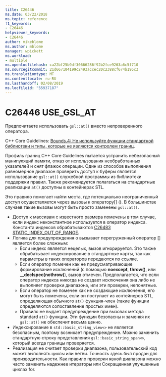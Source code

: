 ```yaml
---
title: C26446
ms.date: 03/22/2018
ms.topic: reference
f1_keywords:
- C26446
helpviewer_keywords:
- C26446
author: mikeblome
ms.author: mblome
manager: wpickett
ms.workload:
- multiple
ms.openlocfilehash: ca22bf25b9df30666286f92b2fce9263a6c5f710
ms.sourcegitcommit: 21d667104199c2493accec20c2388cf674b195c3
ms.translationtype: MT
ms.contentlocale: ru-RU
ms.lasthandoff: 02/08/2019
ms.locfileid: "55937187"
---
```

# <a name="c26446-usegslat"></a>C26446 USE_GSL_AT

Предпочитаете использовать `gsl::at()` вместо непроверенного оператора.

C++ Core Guidelines: [Bounds.4: Не используйте функции стандартной библиотеки и типы, которые не являются контролем границ](https://github.com/isocpp/CppCoreGuidelines/blob/master/CppCoreGuidelines.md#probounds-bounds-safety-profile).

Профиль границ C++ Core Guidelines пытается устранить небезопасный манипуляций памяти, отказ от использования необработанных указателей и снят флажок операции. Один из способов выполнения равномерное диапазон проверить доступ к буферы является использование `gsl::at()` служебной программы из библиотеки поддержки правил. Также рекомендуется полагаться на стандартные реализации `at()` доступны в контейнерах STL.

Это правило помогает найти места, где потенциально неограниченный доступ осуществляется через вызовы к оператору\[] (). В большинстве случаев такие вызовы могут быть просто заменены `gsl::at()`.


- Доступ к массивам с известного размера помечены в том случае, если индекс неконстантное используется в оператор индекса. Константа индексов обрабатываются [C26483 STATIC_INDEX_OUT_OF_RANGE](c26483.md).
- Логика для предупреждения о вызывает перегруженный оператор [] является более сложным:
  - Если индекс является нецелых, вызов игнорируется. Это также обрабатывает индексирование в стандартные карты, так как параметры в таких операторов передаются по ссылке.
  - Если оператор помечен как не предусматривающие формирование исключений (с помощью **noexcept**, **throw()**, или **__declspec(nothrow)**), вызов отмечен. Предполагается, что если оператор индекса никогда не создает исключения она либо не выполняет проверки диапазона, или эти проверки, непонятные.
  - Если оператор не помечен как не создающие исключения, его могут быть помечены, если он поступает из контейнеров STL, определяющая обычного `at()` функция-член (такие функции определяются сопоставление простых имен).
  - Правило не выдает предупреждение при вызовах метода standard `at()` функции. Эти функции безопасны и заменяя их `gsl::at()` не обеспечит весьма ценно.
- Индексирование в `std::basic_string_view<>` не является безопасным, поэтому возникает предупреждение. Можно заменить стандартную строку представления `gsl::basic_string_span<>`, который всегда границы проверяется.
- Реализация не считает проверки диапазона, пользовательский код может выполнять циклы или ветви. Точность здесь был продан для производительности. Как правило проверки явной диапазона можно часто заменить надежнее итераторы или Сокращенная улучшенные циклах for.
